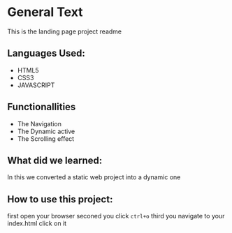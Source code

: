 # General Text
This is the landing page project readme

## Languages Used:
- HTML5
- CSS3
- JAVASCRIPT

## Functionallities

- The Navigation
- The Dynamic active 
- The Scrolling effect

## What did we learned:
In this we converted a static web project into a dynamic one

## How to use this project:

first open your browser
seconed you click `ctrl+o`
third you navigate to your index.html
click on it 
